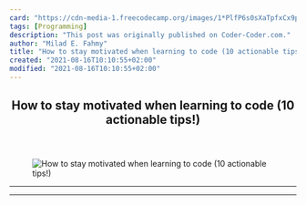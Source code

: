 ```yaml
---
card: "https://cdn-media-1.freecodecamp.org/images/1*PlfP6s0sXaTpfxCx9ph9xg.jpeg"
tags: [Programming]
description: "This post was originally published on Coder-Coder.com."
author: "Milad E. Fahmy"
title: "How to stay motivated when learning to code (10 actionable tips!)"
created: "2021-08-16T10:10:55+02:00"
modified: "2021-08-16T10:10:55+02:00"
---
```

<div class="site-wrapper">
<main id="site-main" class="site-main outer">
<div class="inner">
<article class="post-full post tag-programming tag-web-development tag-tech tag-coding tag-learning-to-code ">
<header class="post-full-header">
<h1 class="post-full-title">How to stay motivated when learning to code (10 actionable tips!)</h1>
</header>
<figure class="post-full-image">
<picture>
<source media="(max-width: 700px)" sizes="1px" srcset="data:image/gif;base64,R0lGODlhAQABAIAAAAAAAP///yH5BAEAAAAALAAAAAABAAEAAAIBRAA7 1w">
<source media="(min-width: 701px)" sizes="(max-width: 800px) 400px,
(max-width: 1170px) 700px,
1400px" srcset="https://cdn-media-1.freecodecamp.org/images/1*PlfP6s0sXaTpfxCx9ph9xg.jpeg 300w,
https://cdn-media-1.freecodecamp.org/images/1*PlfP6s0sXaTpfxCx9ph9xg.jpeg 600w,
https://cdn-media-1.freecodecamp.org/images/1*PlfP6s0sXaTpfxCx9ph9xg.jpeg 1000w,
https://cdn-media-1.freecodecamp.org/images/1*PlfP6s0sXaTpfxCx9ph9xg.jpeg 2000w">
<img onerror="this.style.display='none'" src="https://cdn-media-1.freecodecamp.org/images/1*PlfP6s0sXaTpfxCx9ph9xg.jpeg" alt="How to stay motivated when learning to code (10 actionable tips!)">
</picture>
</figure>
<section class="post-full-content">
<div class="post-content">
</div>
<hr>
<hr>
</section>
</article>
</div>
</main>
</div>
<!-- Google Tag Manager (noscript) -->
<!-- End Google Tag Manager (noscript) -->
